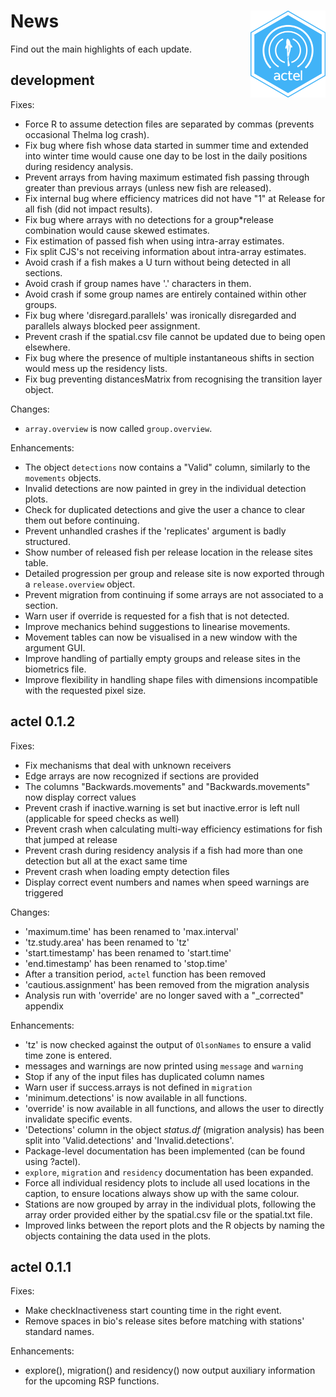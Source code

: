 # News<img src="vignettes/actel_logo.png" align="right" width="120" />

Find out the main highlights of each update.

## development

Fixes:
  * Force R to assume detection files are separated by commas (prevents occasional Thelma log crash).
  * Fix bug where fish whose data started in summer time and extended into winter time would cause one day to be lost in the daily positions during residency analysis.
  * Prevent arrays from having maximum estimated fish passing through greater than previous arrays (unless new fish are released).
  * Fix internal bug where efficiency matrices did not have "1" at Release for all fish (did not impact results).
  * Fix bug where arrays with no detections for a group\*release combination would cause skewed estimates.
  * Fix estimation of passed fish when using intra-array estimates.
  * Fix split CJS's not receiving information about intra-array estimates.
  * Avoid crash if a fish makes a U turn without being detected in all sections.
  * Avoid crash if group names have '.' characters in them.
  * Avoid crash if some group names are entirely contained within other groups.
  * Fix bug where 'disregard.parallels' was ironically disregarded and parallels always blocked peer assignment.
  * Prevent crash if the spatial.csv file cannot be updated due to being open elsewhere.
  * Fix bug where the presence of multiple instantaneous shifts in section would mess up the residency lists.
  * Fix bug preventing distancesMatrix from recognising the transition layer object.

Changes:
  * `array.overview` is now called `group.overview`.

Enhancements:
  * The object `detections` now contains a "Valid" column, similarly to the `movements` objects.
  * Invalid detections are now painted in grey in the individual detection plots.
  * Check for duplicated detections and give the user a chance to clear them out before continuing.
  * Prevent unhandled crashes if the 'replicates' argument is badly structured.
  * Show number of released fish per release location in the release sites table.
  * Detailed progression per group and release site is now exported through a `release.overview` object.
  * Prevent migration from continuing if some arrays are not associated to a section.
  * Warn user if override is requested for a fish that is not detected.
  * Improve mechanics behind suggestions to linearise movements.
  * Movement tables can now be visualised in a new window with the argument GUI.
  * Improve handling of partially empty groups and release sites in the biometrics file.
  * Improve flexibility in handling shape files with dimensions incompatible with the requested pixel size.

## actel 0.1.2

Fixes:
  * Fix mechanisms that deal with unknown receivers
  * Edge arrays are now recognized if sections are provided
  * The columns "Backwards.movements" and "Backwards.movements" now display correct values
  * Prevent crash if inactive.warning is set but inactive.error is left null (applicable for speed checks as well)
  * Prevent crash when calculating multi-way efficiency estimations for fish that jumped at release
  * Prevent crash during residency analysis if a fish had more than one detection but all at the exact same time
  * Prevent crash when loading empty detection files
  * Display correct event numbers and names when speed warnings are triggered

Changes:
  * 'maximum.time' has been renamed to 'max.interval'
  * 'tz.study.area' has been renamed to 'tz'
  * 'start.timestamp' has been renamed to 'start.time'
  * 'end.timestamp' has been renamed to 'stop.time'
  * After a transition period, `actel` function has been removed
  * 'cautious.assignment' has been removed from the migration analysis
  * Analysis run with 'override' are no longer saved with a "\_corrected" appendix

Enhancements:
  * 'tz' is now checked against the output of `OlsonNames` to ensure a valid time zone is entered.
  * messages and warnings are now printed using `message` and `warning`
  * Stop if any of the input files has duplicated column names
  * Warn user if success.arrays is not defined in `migration`
  * 'minimum.detections' is now available in all functions.
  * 'override' is now available in all functions, and allows the user to directly invalidate specific events.
  * 'Detections' column in the object *status.df* (migration analysis) has been split into 'Valid.detections' and 'Invalid.detections'.
  * Package-level documentation has been implemented (can be found using ?actel).
  * `explore`, `migration` and `residency` documentation has been expanded.
  * Force all individual residency plots to include all used locations in the caption, to ensure locations always show up with the same colour.
  * Stations are now grouped by array in the individual plots, following the array order provided either by the spatial.csv file or the spatial.txt file.
  * Improved links between the report plots and the R objects by naming the objects containing the data used in the plots.

## actel 0.1.1

Fixes:
  * Make checkInactiveness start counting time in the right event.
  * Remove spaces in bio's release sites before matching with stations' standard names.

Enhancements:
  * explore(), migration() and residency() now output auxiliary information for the upcoming RSP functions.

